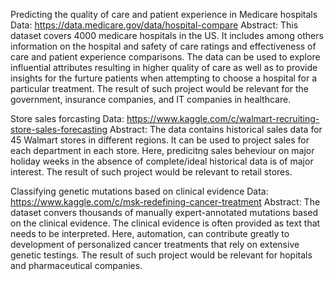 
Predicting the quality of care and patient experience in Medicare hospitals
Data: https://data.medicare.gov/data/hospital-compare
Abstract: This dataset covers 4000 medicare hospitals in the US. It includes among others information on the hospital and safety of care ratings and effectiveness of care and patient experience comparisons. The data can be used to explore influential attributes resulting in higher quality of care as well as to provide insights for the furture patients when attempting to choose a hospital for a particular treatment. The result of such project would be relevant for the government, insurance companies, and IT companies in healthcare.


Store sales forcasting
Data: https://www.kaggle.com/c/walmart-recruiting-store-sales-forecasting
Abstract: The data contains historical sales data for 45 Walmart stores in different regions. It can be used to project sales for each department in each store. Here, predicitng sales beheviour on major holiday weeks in the absence of complete/ideal historical data is of major interest. The result of such project would be relevant to retail stores.


Classifying genetic mutations based on clinical evidence
Data: https://www.kaggle.com/c/msk-redefining-cancer-treatment
Abstract: The dataset convers thousands of manually expert-annotated mutations based on the clinical evidence. The clinical evidence is often provided as text that needs to be interpreted. Here, automation, can contribute greatly to development of personalized cancer treatments that rely on extensive genetic testings. The result of such project would be relevant for hopitals and pharmaceutical companies.



